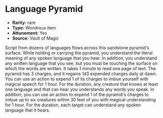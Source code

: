 
# Language Pyramid

* **Rarity:** rare
* **Type:** Wondrous item
* **Attunement:** Yes
* **Source:** Vault of Magic


Script from dozens of languages flows across this sandstone pyramid's surface. While holding or carrying the pyramid, you understand the literal meaning of any spoken language that you hear. In addition, you understand any written language that you see, but you must be touching the surface on which the words are written. It takes 1 minute to read one page of text. The pyramid has 3 charges, and it regains 1d3 expended charges daily at dawn. You can use an action to expend 1 of its charges to imbue yourself with magical speech for 1 hour. For the duration, any creature that knows at least one language and that can hear you understands any words you speak. In addition, you can use an action to expend 1 of the pyramid's charges to imbue up to six creatures within 30 feet of you with magical understanding for 1 hour. For the duration, each target can understand any spoken language that it hears.
